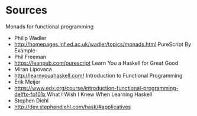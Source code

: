 # Sources

Monads for functional programming
  - Philip Wadler
  - http://homepages.inf.ed.ac.uk/wadler/topics/monads.html
PureScript By Example
  - Phil Freeman
  - https://leanpub.com/purescript
Learn You a Haskell for Great Good
  - Miran Lipovaca
  - http://learnyouahaskell.com/
Introduction to Functional Programming
  - Erik Meijer
  - https://www.edx.org/course/introduction-functional-programming-delftx-fp101x
What I Wish I Knew When Learning Haskell
  - Stephen Diehl
  - http://dev.stephendiehl.com/hask/#applicatives
